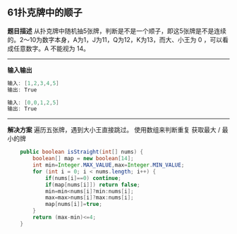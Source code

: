 ## 61扑克牌中的顺子
**题目描述**
从扑克牌中随机抽5张牌，判断是不是一个顺子，即这5张牌是不是连续的。2～10为数字本身，A为1，J为11，Q为12，K为13，而大、小王为 0 ，可以看成任意数字。A 不能视为 14。

---
**输入输出**
```java
输入: [1,2,3,4,5]
输出: True
```
```java
输入: [0,0,1,2,5]
输出: True
```

---
**解决方案**
遍历五张牌，遇到大小王直接跳过。 
使用数组来判断重复
获取最大 / 最小的牌
```java
    public boolean isStraight(int[] nums) {
        boolean[] map = new boolean[14];
        int min=Integer.MAX_VALUE,max=Integer.MIN_VALUE;
        for (int i = 0; i < nums.length; i++) {
            if(nums[i]==0) continue;
            if(map[nums[i]]) return false;
            min=min<nums[i]?min:nums[i];
            max=max>nums[i]?max:nums[i];
            map[nums[i]]=true;
        }
        return (max-min)<=4;
    }
```



